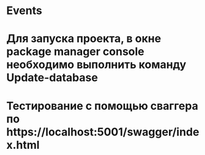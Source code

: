 # Events

# Для запуска проекта, в окне package manager console необходимо выполнить команду Update-database
# Тестирование с помощью сваггера по https://localhost:5001/swagger/index.html
